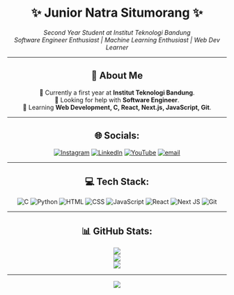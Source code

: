 <div align="center">

# ✨ Junior Natra Situmorang ✨
*Second Year Student at Institut Teknologi Bandung*  
*Software Engineer Enthusiast | Machine Learning Enthusiast | Web Dev Learner*

---

## 💫 About Me
🔭 Currently a first year at **Institut Teknologi Bandung**.<br>
🤝 Looking for help with **Software Engineer**.<br>
🌱 Learning **Web Development, C, React, Next.js, JavaScript, Git**.

---

## 🌐 Socials:
[![Instagram](https://img.shields.io/badge/Instagram-%23E4405F.svg?logo=Instagram&logoColor=white)](https://instagram.com/j.natras)
[![LinkedIn](https://img.shields.io/badge/LinkedIn-%230077B5.svg?logo=linkedin&logoColor=white)](https://www.linkedin.com/in/junior-natra-929b42320/)
[![YouTube](https://img.shields.io/badge/YouTube-%23FF0000.svg?logo=YouTube&logoColor=white)](https://youtube.com/@Natdev24)
[![email](https://img.shields.io/badge/Email-D14836?logo=gmail&logoColor=white)](mailto:Juniornatra72@gmail.com) 

---

## 💻 Tech Stack:
![C](https://img.shields.io/badge/c-%2300599C.svg?style=for-the-badge&logo=c&logoColor=white)
![Python](https://img.shields.io/badge/python-3670A0?style=for-the-badge&logo=python&logoColor=ffdd54)
![HTML](https://img.shields.io/badge/HTML5-E34F26?style=for-the-badge&logo=html5&logoColor=white)
![CSS](https://img.shields.io/badge/CSS3-1572B6?style=for-the-badge&logo=css3&logoColor=white)
![JavaScript](https://img.shields.io/badge/javascript-%23323330.svg?style=for-the-badge&logo=javascript&logoColor=%23F7DF1E)
![React](https://img.shields.io/badge/react-%2320232a.svg?style=for-the-badge&logo=react&logoColor=%2361DAFB)
![Next JS](https://img.shields.io/badge/Next-black?style=for-the-badge&logo=next.js&logoColor=white)
![Git](https://img.shields.io/badge/git-%23F05033.svg?style=for-the-badge&logo=git&logoColor=white)

---

## 📊 GitHub Stats:
![](https://github-readme-stats.vercel.app/api?username=jerannn24&theme=tokyonight&hide_border=false&include_all_commits=true&count_private=true)<br/>
![](https://nirzak-streak-stats.vercel.app/?user=jerannn24&theme=tokyonight&hide_border=false)<br/>
![](https://github-readme-stats.vercel.app/api/top-langs/?username=jerannn24&theme=tokyonight&hide_border=false&include_all_commits=true&count_private=true&layout=compact)

---

[![](https://visitcount.itsvg.in/api?id=jerannn24&icon=5&color=6)](https://visitcount.itsvg.in)

</div>
